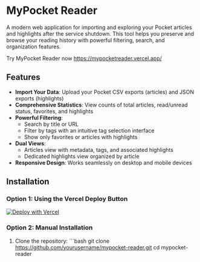 # MyPocket Reader

A modern web application for importing and exploring your Pocket articles and highlights after the service shutdown. This tool helps you preserve and browse your reading history with powerful filtering, search, and organization features.

Try MyPocket Reader now https://mypocketreader.vercel.app/

## Features

- **Import Your Data**: Upload your Pocket CSV exports (articles) and JSON exports (highlights)
- **Comprehensive Statistics**: View counts of total articles, read/unread status, favorites, and highlights
- **Powerful Filtering**:
  - Search by title or URL
  - Filter by tags with an intuitive tag selection interface
  - Show only favorites or articles with highlights
- **Dual Views**:
  - Articles view with metadata, tags, and associated highlights
  - Dedicated highlights view organized by article
- **Responsive Design**: Works seamlessly on desktop and mobile devices

## Installation

### Option 1: Using the Vercel Deploy Button

[![Deploy with Vercel](https://vercel.com/button)](https://vercel.com/new/clone?repository-url=https%3A%2F%2Fgithub.com%2Fyourusername%2Fmypocket-reader)

### Option 2: Manual Installation

1. Clone the repository:
   \`\`\`bash
   git clone https://github.com/yourusername/mypocket-reader.git
   cd mypocket-reader
